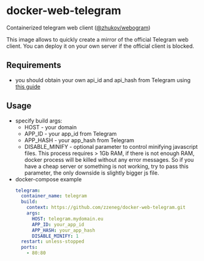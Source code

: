 # docker-web-telegram
Containerized telegram web client ([@zhukov/webogram](https://github.com/zhukov/webogram))

This image allows to quickly create a mirror of the official Telegram web client. You can deploy it on your own server if the official client is blocked.

## Requirements
- you should obtain your own api_id and api_hash from Telegram using [this guide](https://core.telegram.org/api/obtaining_api_id)

## Usage
- specify build args:
  - HOST - your domain
  - APP_ID - your app_id from Telegram
  - APP_HASH - your app_hash from Telegram
  - DISABLE_MINIFY - optional parameter to control minifying javascript files. This process requires > 1Gb RAM, if there is not enough RAM, docker process will be killed without any error messages. So if you have a cheap server or something is not working, try to pass this parameter, the only downside is slightly bigger js file.
- docker-compose example
  ```yaml
  telegram:
    container_name: telegram
    build:
      context: https://github.com/zzeneg/docker-web-telegram.git
      args:
        HOST: telegram.mydomain.eu
        APP_ID: your_app_id
        APP_HASH: your_app_hash
        DISABLE_MINIFY: 1
    restart: unless-stopped
    ports:
      - 80:80
  ```

